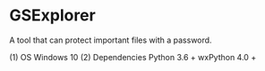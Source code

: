 # GSExplorer
A tool that can protect important files with a password.

(1) OS
   Windows 10
(2) Dependencies
   Python 3.6 +
   wxPython 4.0 +
   
